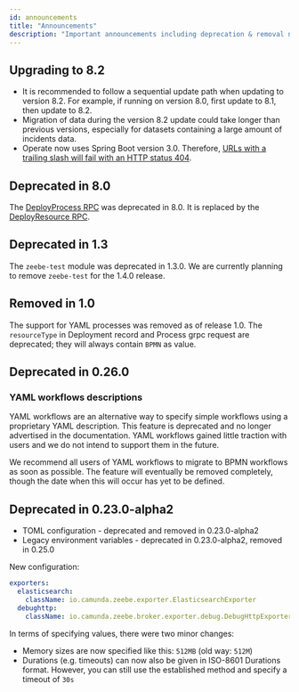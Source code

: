 ```yaml
---
id: announcements
title: "Announcements"
description: "Important announcements including deprecation & removal notices"
---
```


## Upgrading to 8.2

- It is recommended to follow a sequential update path when updating to version 8.2. For example, if running on version 8.0, first update to 8.1, then update to 8.2.
- Migration of data during the version 8.2 update could take longer than previous versions, especially for datasets containing a large amount of incidents data.
- Operate now uses Spring Boot version 3.0. Therefore, [URLs with a trailing slash will fail with an HTTP status 404](https://github.com/spring-projects/spring-boot/wiki/Spring-Boot-3.0-Migration-Guide#spring-mvc-and-webflux-url-matching-changes).

## Deprecated in 8.0

The [DeployProcess RPC](/apis-clients/grpc.md#deployprocess-rpc) was deprecated in 8.0.
It is replaced by the [DeployResource RPC](/apis-clients/grpc.md#deployresource-rpc).

## Deprecated in 1.3

The `zeebe-test` module was deprecated in 1.3.0. We are currently planning to remove `zeebe-test` for the 1.4.0 release.

## Removed in 1.0

The support for YAML processes was removed as of release 1.0. The `resourceType` in Deployment record and Process grpc request are deprecated; they will always contain `BPMN` as value.

## Deprecated in 0.26.0

### YAML workflows descriptions

YAML workflows are an alternative way to specify simple workflows using a proprietary YAML description. This feature is deprecated and no longer advertised in the documentation. YAML workflows gained little traction with users and we do not intend to support them in the future.

We recommend all users of YAML workflows to migrate to BPMN workflows as soon as possible. The feature will eventually be removed completely, though the date when this will occur has yet to be defined.

## Deprecated in 0.23.0-alpha2

- TOML configuration - deprecated and removed in 0.23.0-alpha2
- Legacy environment variables - deprecated in 0.23.0-alpha2, removed in 0.25.0

New configuration:

```yaml
exporters:
  elasticsearch:
    className: io.camunda.zeebe.exporter.ElasticsearchExporter
  debughttp:
    className: io.camunda.zeebe.broker.exporter.debug.DebugHttpExporter
```

In terms of specifying values, there were two minor changes:

- Memory sizes are now specified like this: `512MB` (old way: `512M`)
- Durations (e.g. timeouts) can now also be given in ISO-8601 Durations format. However, you can still use the established method and specify a timeout of `30s`
